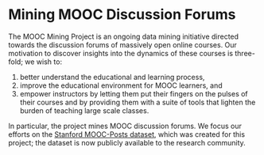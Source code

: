 # Mining MOOC Discussion Forums #

The MOOC Mining Project is an ongoing data mining initiative directed towards
the discussion forums of massively open online courses. Our motivation to
discover insights into the dynamics of these courses is three-fold; we wish to:

1. better understand the educational and learning process,
2. improve the educational environment for MOOC learners, and
3. empower instructors by letting them put their fingers on the pulses of their
   courses and by providing them with a suite of tools that lighten the burden
   of teaching large scale classes.

In particular, the project mines MOOC discussion forums. We focus
our efforts on the [Stanford MOOC-Posts
dataset](http://datastage.stanford.edu/StanfordMoocPosts/ "MOOC-Posts"), which
was created for this project; the dataset is now publicly available to the research
community.
